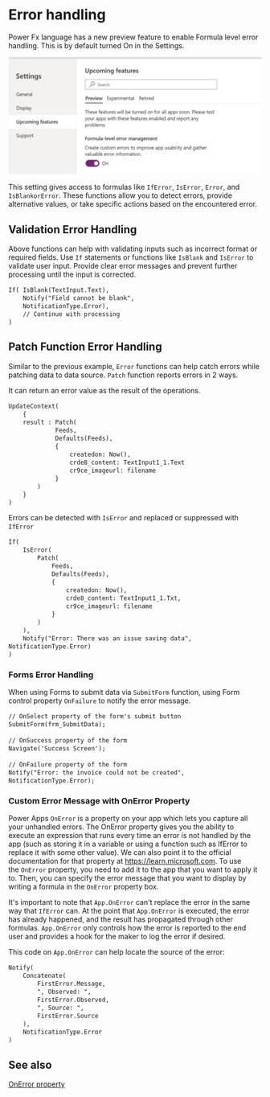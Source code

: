 ﻿---
title: 
description: 
ms.date: 05/28/2024
ms.topic: conceptual
ms.service: power-platform
author: robstand
ms.author: rstand
manager: 
---

# Error handling

Power Fx language has a new preview feature to enable Formula level error handling. This is by default turned On in the Settings.

![A screenshot of Upcoming features in Settings showing Formula-level error management is set to On](media/image28.png)

This setting gives access to formulas like `IfError`, `IsError`, `Error`, and `IsBlankorError`. These functions allow you to detect errors, provide alternative values, or take specific actions based on the encountered error.

## Validation Error Handling

Above functions can help with validating inputs such as incorrect format or required fields. Use `If` statements or functions like `IsBlank` and `IsError` to validate user input. Provide clear error messages and prevent further processing until the input is corrected.

```powerappsfl
If( IsBlank(TextInput.Text),
    Notify("Field cannot be blank", 
    NotificationType.Error),
    // Continue with processing
)
```

## Patch Function Error Handling

Similar to the previous example, `Error` functions can help catch errors while patching data to data source. `Patch` function reports errors in 2 ways.

It can return an error value as the result of the operations.

```powerappsfl
UpdateContext(
    {   
    result : Patch(
             Feeds,
             Defaults(Feeds),
             {
                 createdon: Now(),
                 crde8_content: TextInput1_1.Text
                 cr9ce_imageurl: filename
             }
        )
    }
)
```

Errors can be detected with `IsError` and replaced or suppressed with `IfError`

```powerappsfl
If(
    IsError(
        Patch(
            Feeds,
            Defaults(Feeds),
            {
                createdon: Now(),
                crde8_content: TextInput1_1.Txt,
                cr9ce_imageurl: filename        
            }
        )
    ),
    Notify("Error: There was an issue saving data", NotificationType.Error)
)
```

### Forms Error Handling

When using Forms to submit data via `SubmitForm` function, using Form control property `OnFailure` to notify the error message.

```powerappsfl
// OnSelect property of the form's submit button
SubmitForm(frm_SubmitData);

// OnSuccess property of the form
Navigate('Success Screen');

// OnFailure property of the form
Notify("Error: the invoice could not be created", NotificationType.Error);
```

### Custom Error Message with OnError Property

Power Apps `OnError` is a property on your app which lets you capture all your unhandled errors. The OnError property gives you the ability to execute an expression that runs every time an error is not handled by the app (such as storing it in a variable or using a function such as IfError to replace it with some other value). We can also point it to the official documentation for that property at <https://learn.microsoft.com>. To use the `OnError` property, you need to add it to the app that you want to apply it to. Then, you can specify the error message that you want to display by writing a formula in the `OnError` property box.

It's important to note that `App.OnError` can't replace the error in the same way that `IfError` can. At the point that `App.OnError` is executed, the error has already happened, and the result has propagated through other formulas. `App.OnError` only controls how the error is reported to the end user and provides a hook for the maker to log the error if desired.

This code on `App.OnError` can help locate the source of the error:

```powerappsfl
Notify(
    Concatenate(
        FirstError.Message,
        ", Observed: ",
        FirstError.Observed,
        ", Source: ",
        FirstError.Source
    ),
    NotificationType.Error
)
```
## See also
[OnError property](/power-platform/power-fx/reference/object-app#onerror-property)
